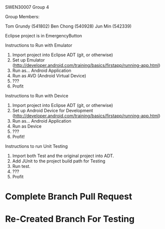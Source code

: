 SWEN30007 Group 4

Group Members:

Tom Grundy (541802)
Ben Chong (540928)
Jun Min (542339)

Eclipse project is in EmergencyButton

Instructions to Run with Emulator
1. Import project into Eclipse ADT (git, or otherwise)
2. Set up Emulator (http://developer.android.com/training/basics/firstapp/running-app.html)
3. Run as... Android Application
4. Run as AVD (Android Virtual Device)
5. ???
6. Profit

Instructions to Run with Device
1. Import project into Eclipse ADT (git, or otherwise)
2. Set up Android Device for Development (http://developer.android.com/training/basics/firstapp/running-app.html)
3. Run as... Android Application
4. Run as Device
5. ???
6. Profit!

Instructions to run Unit Testing
1. Import both Test and the original project into ADT.
2. Add JUnit to the project build path for Testing
3. Run test.
4. ???
5. Profit

# Complete Branch Pull Request
# Re-Created Branch For Testing
